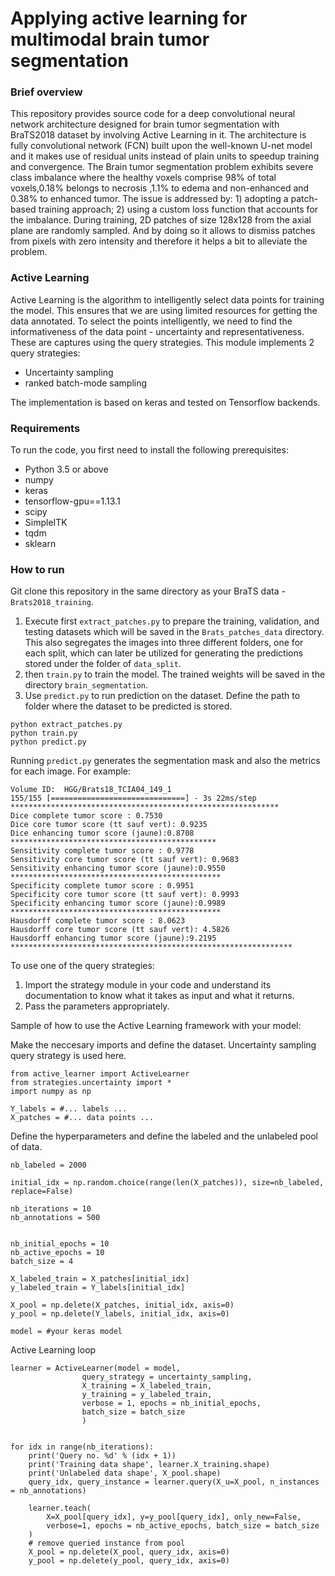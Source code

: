# Applying active learning for multimodal brain tumor segmentation

### Brief overview

This repository provides source code for a deep convolutional neural network architecture designed for brain tumor segmentation with BraTS2018 dataset by involving Active Learning in it. 
The architecture is fully convolutional network (FCN) built upon the well-known U-net model and it makes use of residual units instead of plain units to speedup training and convergence.
The Brain tumor segmentation problem exhibits severe class imbalance where the healthy voxels comprise 98% of total voxels,0.18% belongs to necrosis ,1.1% to edema and non-enhanced and 0.38% to enhanced tumor. 
The issue is addressed by: 1) adopting a patch-based training approach; 2) using a custom loss function that accounts for the imbalance. 
During training, 2D patches of size 128x128 from the axial plane are randomly sampled. And by doing so it allows to dismiss patches from pixels with zero intensity and therefore it helps a bit to alleviate the problem.

### Active Learning
Active Learning is the algorithm to intelligently select data points for training the model. This ensures that we are using limited resources for getting the data annotated. To select the points intelligently, we need to find the informativeness of the data point - uncertainty and representativeness. These are captures using the query strategies. This module implements 2 query strategies:
* Uncertainty sampling
* ranked batch-mode sampling 

The implementation is based on keras and tested on Tensorflow backends.

### Requirements

To run the code, you first need to install the following prerequisites: 

* Python 3.5 or above
* numpy
* keras
* tensorflow-gpu==1.13.1
* scipy
* SimpleITK
* tqdm
* sklearn

### How to run

Git clone this repository in the same directory as your BraTS data - `Brats2018_training`.

1. Execute first `extract_patches.py` to prepare the training, validation, and testing datasets which will be saved in the `Brats_patches_data` directory. This also segregates the images into three different folders, one for each split, which can later be utilized for generating the predictions stored under the folder of `data_split`.
2. then `train.py` to train the model. The trained weights will be saved in the directory `brain_segmentation`.
3. Use `predict.py` to run prediction on the dataset. Define the path to folder where the dataset to be predicted is stored. 

```
python extract_patches.py
python train.py
python predict.py
```
Running `predict.py` generates the segmentation mask and also the metrics for each image. For example:
```
Volume ID:  HGG/Brats18_TCIA04_149_1
155/155 [==============================] - 3s 22ms/step
************************************************************
Dice complete tumor score : 0.7530
Dice core tumor score (tt sauf vert): 0.9235
Dice enhancing tumor score (jaune):0.8708 
**********************************************
Sensitivity complete tumor score : 0.9778
Sensitivity core tumor score (tt sauf vert): 0.9683
Sensitivity enhancing tumor score (jaune):0.9550 
***********************************************
Specificity complete tumor score : 0.9951
Specificity core tumor score (tt sauf vert): 0.9993
Specificity enhancing tumor score (jaune):0.9989 
***********************************************
Hausdorff complete tumor score : 8.0623
Hausdorff core tumor score (tt sauf vert): 4.5826
Hausdorff enhancing tumor score (jaune):9.2195 
***************************************************************
```

To use one of the query strategies:
1. Import the strategy module in your code and understand its documentation to know what it takes as input and what it returns.
2. Pass the parameters appropriately.

Sample of how to use the Active Learning framework with your model:

Make the neccesary imports and define the dataset. Uncertainty sampling query strategy is used here.
```
from active_learner import ActiveLearner
from strategies.uncertainty import *
import numpy as np

Y_labels = #... labels ...
X_patches = #... data points ...
```

Define the hyperparameters and define the labeled and the unlabeled pool of data.
```
nb_labeled = 2000

initial_idx = np.random.choice(range(len(X_patches)), size=nb_labeled, replace=False)

nb_iterations = 10
nb_annotations = 500


nb_initial_epochs = 10
nb_active_epochs = 10
batch_size = 4

X_labeled_train = X_patches[initial_idx]
y_labeled_train = Y_labels[initial_idx]

X_pool = np.delete(X_patches, initial_idx, axis=0)
y_pool = np.delete(Y_labels, initial_idx, axis=0)

model = #your keras model
```

Active Learning loop
```
learner = ActiveLearner(model = model,
		        query_strategy = uncertainty_sampling,
		        X_training = X_labeled_train,
		        y_training = y_labeled_train,
		        verbose = 1, epochs = nb_initial_epochs,
		        batch_size = batch_size
		        )


for idx in range(nb_iterations):
	print('Query no. %d' % (idx + 1))
	print('Training data shape', learner.X_training.shape)
	print('Unlabeled data shape', X_pool.shape)
	query_idx, query_instance = learner.query(X_u=X_pool, n_instances = nb_annotations)

	learner.teach(
	    X=X_pool[query_idx], y=y_pool[query_idx], only_new=False,
	    verbose=1, epochs = nb_active_epochs, batch_size = batch_size
	)
	# remove queried instance from pool
	X_pool = np.delete(X_pool, query_idx, axis=0)
	y_pool = np.delete(y_pool, query_idx, axis=0)
        
```


